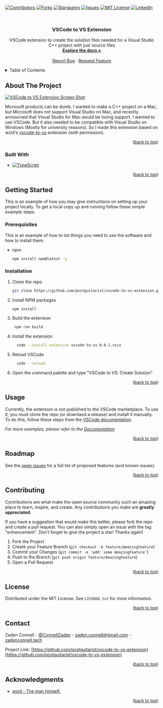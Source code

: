 <a name="readme-top"></a>

<!-- PROJECT SHIELDS -->
<!--
*** I'm using markdown "reference style" links for readability.
*** Reference links are enclosed in brackets [ ] instead of parentheses ( ).
*** See the bottom of this document for the declaration of the reference variables
*** for contributors-url, forks-url, etc. This is an optional, concise syntax you may use.
*** https://www.markdownguide.org/basic-syntax/#reference-style-links
-->
[![Contributors][contributors-shield]][contributors-url]
[![Forks][forks-shield]][forks-url]
[![Stargazers][stars-shield]][stars-url]
[![Issues][issues-shield]][issues-url]
[![MIT License][license-shield]][license-url]
[![LinkedIn][linkedin-shield]][linkedin-url]



<!-- PROJECT LOGO -->
<br />
<div align="center">
  <!-- 
  <a href="https://github.com/postguitarist/vscode-to-vs-extension">
    <img src="images/logo.png" alt="Logo" width="80" height="80">
  </a>
  -->

<h3 align="center">VSCode to VS Extension</h3>

  <p align="center">
    VSCode extension to create the solution files needed for a Visual Studio C++ project with just source files
    <br />
    <a href="https://github.com/postguitarist/vscode-to-vs-extension"><strong>Explore the docs »</strong></a>
    <br />
    <br />
    <a href="https://github.com/postguitarist/vscode-to-vs-extension/issues">Report Bug</a>
    ·
    <a href="https://github.com/postguitarist/vscode-to-vs-extension/issues">Request Feature</a>
  </p>
</div>



<!-- TABLE OF CONTENTS -->
<details>
  <summary>Table of Contents</summary>
  <ol>
    <li>
      <a href="#about-the-project">About The Project</a>
      <ul>
        <li><a href="#built-with">Built With</a></li>
      </ul>
    </li>
    <li>
      <a href="#getting-started">Getting Started</a>
      <ul>
        <li><a href="#prerequisites">Prerequisites</a></li>
        <li><a href="#installation">Installation</a></li>
      </ul>
    </li>
    <li><a href="#usage">Usage</a></li>
    <li><a href="#roadmap">Roadmap</a></li>
    <li><a href="#contributing">Contributing</a></li>
    <li><a href="#license">License</a></li>
    <li><a href="#contact">Contact</a></li>
    <li><a href="#acknowledgments">Acknowledgments</a></li>
  </ol>
</details>



<!-- ABOUT THE PROJECT -->
## About The Project

[![VSCode to VS Extension Screen Shot][product-screenshot]](https://zadenconnell.tech)

Microsoft products can be dumb. I wanted to make a C++ project 
on a Mac, but Microsoft does not support Visual Studio on Mac, and recently annoucned that Visual Studio for Mac would be losing support. I wanted to use VSCode. But it also needed to be compatible with Visual Studio on Windows (Mostly for university reasons). So I made this extension based on wzid's [vscode-to-vs](https://github.com/wzid/vscode-to-vs) extension (with permission).

<p align="right">(<a href="#readme-top">back to top</a>)</p>



### Built With

* [![TypeScript][TS.com]][TS-url]


<p align="right">(<a href="#readme-top">back to top</a>)</p>



<!-- GETTING STARTED -->
## Getting Started

This is an example of how you may give instructions on setting up your project locally.
To get a local copy up and running follow these simple example steps.

### Prerequisites

This is an example of how to list things you need to use the software and how to install them.
* npm
  ```sh
  npm install npm@latest -g
  ```

### Installation

1. Clone the repo
   ```sh
   git clone https://github.com/postguitarist/vscode-to-vs-extension.git
   ```
3. Install NPM packages
   ```sh
   npm install
   ```
4. Build the extension
   ```sh
    npm run build
    ```
5. Install the extension
    ```sh
      code --install-extension vscode-to-vs-0.0.1.vsix
      ```
6. Reload VSCode
    ```sh
      code --reload
      ```
7. Open the command palette and type "VSCode to VS: Create Solution"

<p align="right">(<a href="#readme-top">back to top</a>)</p>



<!-- USAGE EXAMPLES -->
## Usage

Currently, the extension is not published to the VSCode marketplace. To use it, you must clone the repo (or downlaod a release) and install it manually. To do this, follow these steps from the [VSCode documentation](https://code.visualstudio.com/docs/editor/extension-marketplace#:~:text=You%20can%20manually%20install%20a,point%20to%20the%20.vsix%20file.):

_For more examples, please refer to the [Documentation](https://example.com)_

<p align="right">(<a href="#readme-top">back to top</a>)</p>



<!-- ROADMAP -->
## Roadmap

See the [open issues](https://github.com/postguitarist/vscode-to-vs-extension/issues) for a full list of proposed features (and known issues).

<p align="right">(<a href="#readme-top">back to top</a>)</p>



<!-- CONTRIBUTING -->
## Contributing

Contributions are what make the open source community such an amazing place to learn, inspire, and create. Any contributions you make are **greatly appreciated**.

If you have a suggestion that would make this better, please fork the repo and create a pull request. You can also simply open an issue with the tag "enhancement".
Don't forget to give the project a star! Thanks again!

1. Fork the Project
2. Create your Feature Branch (`git checkout -b feature/AmazingFeature`)
3. Commit your Changes (`git commit -m 'add: some AmazingFeature'`)
4. Push to the Branch (`git push origin feature/AmazingFeature`)
5. Open a Pull Request

<p align="right">(<a href="#readme-top">back to top</a>)</p>



<!-- LICENSE -->
## License

Distributed under the MIT License. See `LICENSE.txt` for more information.

<p align="right">(<a href="#readme-top">back to top</a>)</p>



<!-- CONTACT -->
## Contact

Zaden Connell - [@ConnellZaden](https://twitter.com/ConnellZaden) - zaden.connell@gmail.com - [zadenconnell.tech](https://zadenconnell.tech)

Project Link: [https://github.com/postguitarist/vscode-to-vs-extension](https://github.com/postguitarist/vscode-to-vs-extension)

<p align="right">(<a href="#readme-top">back to top</a>)</p>



<!-- ACKNOWLEDGMENTS -->
## Acknowledgments

* [wzid - The man himself.](https://github.com/wzid/vscode-to-vs)

<p align="right">(<a href="#readme-top">back to top</a>)</p>



<!-- MARKDOWN LINKS & IMAGES -->
<!-- https://www.markdownguide.org/basic-syntax/#reference-style-links -->
[contributors-shield]: https://img.shields.io/github/contributors/postguitarist/vscode-to-vs-extension.svg?style=for-the-badge
[contributors-url]: https://github.com/postguitarist/vscode-to-vs-extension/graphs/contributors
[forks-shield]: https://img.shields.io/github/forks/postguitarist/vscode-to-vs-extension.svg?style=for-the-badge
[forks-url]: https://github.com/postguitarist/vscode-to-vs-extension/network/members
[stars-shield]: https://img.shields.io/github/stars/postguitarist/vscode-to-vs-extension.svg?style=for-the-badge
[stars-url]: https://github.com/postguitarist/vscode-to-vs-extension/stargazers
[issues-shield]: https://img.shields.io/github/issues/postguitarist/vscode-to-vs-extension.svg?style=for-the-badge
[issues-url]: https://github.com/postguitarist/vscode-to-vs-extension/issues
[license-shield]: https://img.shields.io/github/license/postguitarist/vscode-to-vs-extension.svg?style=for-the-badge
[license-url]: https://github.com/postguitarist/vscode-to-vs-extension/blob/master/LICENSE.txt
[linkedin-shield]: https://img.shields.io/badge/-LinkedIn-black.svg?style=for-the-badge&logo=linkedin&colorB=555
[linkedin-url]: https://linkedin.com/in/zaden-connell
[product-screenshot]: images/screenshot.png
[TS.com]: https://img.shields.io/badge/typescript-0769AD?style=for-the-badge&logo=typescript&logoColor=white
[TS-url]: https://www.typescriptlang.org
